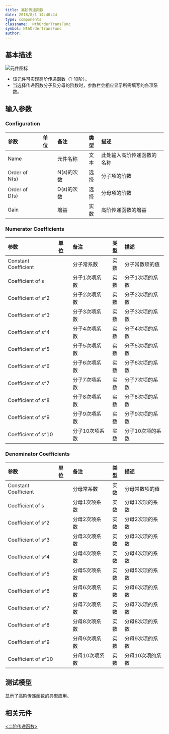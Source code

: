 ```yaml
---
title: 高阶传递函数
date: 2018/8/1 14:40:44
type: components
classname: _NthOrderTransFunc
symbol: NthOrderTransFunc
author: 
---
```

## <span id="comp_desc">基本描述</span>
![元件图标]()

+ 该元件可实现高阶传递函数（1-10阶）。
+ 当选择传递函数分子及分母的阶数时，参数栏会相应显示所需填写的各项系数。

## <span id="comp_params">输入参数</span>
### <span id="comp_params_group_Configuration">Configuration</span>
| 参数 | 单位 | 备注 | 类型 | 描述 |
| :--- | :--- | :--- | :--: | :--- |
| <span id="comp_params_param_Name">Name</span> |  | 元件名称 | 文本 | 此处输入高阶传递函数的名称 |
| <span id="comp_params_param_m">Order of N(s)</span> |  | N(s)的次数 | 选择 | 分子项的阶数 |
| <span id="comp_params_param_n">Order of D(s)</span> |  | D(s)的次数 | 选择 | 分母项的阶数 |
| <span id="comp_params_param_G">Gain</span> |  | 增益 | 实数 | 高阶传递函数的增益 |

[Name]: #comp_params_param_Name "Name"
[Order of N(s)]: #comp_params_param_m "Order of N(s)"
[Order of D(s)]: #comp_params_param_n "Order of D(s)"
[Gain]: #comp_params_param_G "Gain"

### <span id="comp_params_group_NumeratorCoefficients">Numerator Coefficients</span>
| 参数 | 单位 | 备注 | 类型 | 描述 |
| :--- | :--- | :--- | :--: | :--- |
| <span id="comp_params_param_N0">Constant Coefficient</span> |  | 分子常系数 | 实数 | 分子常数项的值 |
| <span id="comp_params_param_N1">Coefficient of s</span> |  | 分子1次项系数 | 实数 | 分子1次项的系数 |
| <span id="comp_params_param_N2">Coefficient of s^2</span> |  | 分子2次项系数 | 实数 | 分子2次项的系数 |
| <span id="comp_params_param_N3">Coefficient of s^3</span> |  | 分子3次项系数 | 实数 | 分子3次项的系数 |
| <span id="comp_params_param_N4">Coefficient of s^4</span> |  | 分子4次项系数 | 实数 | 分子4次项的系数 |
| <span id="comp_params_param_N5">Coefficient of s^5</span> |  | 分子5次项系数 | 实数 | 分子5次项的系数 |
| <span id="comp_params_param_N6">Coefficient of s^6</span> |  | 分子6次项系数 | 实数 | 分子6次项的系数 |
| <span id="comp_params_param_N7">Coefficient of s^7</span> |  | 分子7次项系数 | 实数 | 分子7次项的系数 |
| <span id="comp_params_param_N8">Coefficient of s^8</span> |  | 分子8次项系数 | 实数 | 分子8次项的系数 |
| <span id="comp_params_param_N9">Coefficient of s^9</span> |  | 分子9次项系数 | 实数 | 分子9次项的系数 |
| <span id="comp_params_param_N10">Coefficient of s^10</span> |  | 分子10次项系数 | 实数 | 分子10次项的系数 |

[Constant Coefficient]: #comp_params_param_N0 "Constant Coefficient"
[Coefficient of s]: #comp_params_param_N1 "Coefficient of s"
[Coefficient of s^2]: #comp_params_param_N2 "Coefficient of s^2"
[Coefficient of s^3]: #comp_params_param_N3 "Coefficient of s^3"
[Coefficient of s^4]: #comp_params_param_N4 "Coefficient of s^4"
[Coefficient of s^5]: #comp_params_param_N5 "Coefficient of s^5"
[Coefficient of s^6]: #comp_params_param_N6 "Coefficient of s^6"
[Coefficient of s^7]: #comp_params_param_N7 "Coefficient of s^7"
[Coefficient of s^8]: #comp_params_param_N8 "Coefficient of s^8"
[Coefficient of s^9]: #comp_params_param_N9 "Coefficient of s^9"
[Coefficient of s^10]: #comp_params_param_N10 "Coefficient of s^10"

### <span id="comp_params_group_DenominatorCoefficients">Denominator Coefficients</span>
| 参数 | 单位 | 备注 | 类型 | 描述 |
| :--- | :--- | :--- | :--: | :--- |
| <span id="comp_params_param_D0">Constant Coefficient</span> |  | 分母常系数 | 实数 | 分母常数项的值 |
| <span id="comp_params_param_D1">Coefficient of s</span> |  | 分母1次项系数 | 实数 | 分母1次项的系数 |
| <span id="comp_params_param_D2">Coefficient of s^2</span> |  | 分母2次项系数 | 实数 | 分母2次项的系数 |
| <span id="comp_params_param_D3">Coefficient of s^3</span> |  | 分母3次项系数 | 实数 | 分母3次项的系数 |
| <span id="comp_params_param_D4">Coefficient of s^4</span> |  | 分母4次项系数 | 实数 | 分母4次项的系数 |
| <span id="comp_params_param_D5">Coefficient of s^5</span> |  | 分母5次项系数 | 实数 | 分母5次项的系数 |
| <span id="comp_params_param_D6">Coefficient of s^6</span> |  | 分母6次项系数 | 实数 | 分母6次项的系数 |
| <span id="comp_params_param_D7">Coefficient of s^7</span> |  | 分母7次项系数 | 实数 | 分母7次项的系数 |
| <span id="comp_params_param_D8">Coefficient of s^8</span> |  | 分母8次项系数 | 实数 | 分母8次项的系数 |
| <span id="comp_params_param_D9">Coefficient of s^9</span> |  | 分母9次项系数 | 实数 | 分母9次项的系数 |
| <span id="comp_params_param_D10">Coefficient of s^10</span> |  | 分母10次项系数 | 实数 | 分母10次项的系数 |

[Constant Coefficient-2]: #comp_params_param_D0 "Constant Coefficient"
[Coefficient of s-2]: #comp_params_param_D1 "Coefficient of s"
[Coefficient of s^2-2]: #comp_params_param_D2 "Coefficient of s^2"
[Coefficient of s^3-2]: #comp_params_param_D3 "Coefficient of s^3"
[Coefficient of s^4-2]: #comp_params_param_D4 "Coefficient of s^4"
[Coefficient of s^5-2]: #comp_params_param_D5 "Coefficient of s^5"
[Coefficient of s^6-2]: #comp_params_param_D6 "Coefficient of s^6"
[Coefficient of s^7-2]: #comp_params_param_D7 "Coefficient of s^7"
[Coefficient of s^8-2]: #comp_params_param_D8 "Coefficient of s^8"
[Coefficient of s^9-2]: #comp_params_param_D9 "Coefficient of s^9"
[Coefficient of s^10-2]: #comp_params_param_D10 "Coefficient of s^10"

## <span id="comp_example">测试模型</span>
[<test NthOrderTransFunc>](<test link>)显示了高阶传递函数的典型应用。

## <span id="comp_seealso">相关元件</span>
[<二阶传递函数>](<test link>)




